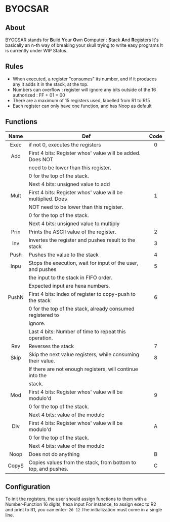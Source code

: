 # BYOCSAR

## About

BYOCSAR stands for
**B**uild **Y**our **O**wn **C**omputer : **S**tack **A**nd **R**egisters
It's basically an n-th way of breaking your skull trying to write easy programs
It is currently under WIP Status.

## Rules

- When executed, a register "consumes" its number, and if it produces any it adds it in the stack, at the top.
- Numbers can overflow : register will ignore any bits outside of the 16 authorized : FF + 01 = 00
- There are a maximum of 15 registers used, labelled from R1 to R15
- Each register can only have one function, and has Noop as default

## Functions

| Name  | Def                                                           | Code  |
| :---: | ------------------------------------------------------------- | :---: |
| Exec  | if not 0, executes the registers                              |   0   |
|  Add  | First 4 bits: Register whos' value will be added. Does NOT    |       |
|       | need to be lower than this register.                          |       |
|       | 0 for the top of the  stack.                                  |       |
|       | Next 4  bits: unsigned value to add                           |       |
| Mult  | First 4 bits: Register whos' value will be multiplied. Does   |   1   |
|       | NOT need to be lower than this register.                      |       |
|       | 0 for the top of the  stack.                                  |       |
|       | Next 4  bits: unsigned value to multiply                      |       |
| Prin  | Prints the ASCII value of the register.                       |   2   |
|  Inv  | Invertes the register and pushes result to the stack          |   3   |
| Push  | Pushes the value to the stack                                 |   4   |
| Inpu  | Stops the execution, wait for input of the user, and pushes   |   5   |
|       | the input to the stack in FIFO order.                         |       |
|       | Expected input are hexa numbers.                              |       |
| PushN | First 4 bits: Index of register to copy-push to the stack     |   6   |
|       | 0 for the top of the  stack, already consumed registered to   |       |
|       | ignore.                                                       |       |
|       | Last  4 bits: Number of time to repeat this operation.        |       |
|  Rev  | Reverses the stack                                            |   7   |
| Skip  | Skip the next value registers, while consuming their value.   |   8   |
|       | If there are not enough registers, will continue into the     |       |
|       | stack.                                                        |       |
|  Mod  | First 4 bits: Register whos' value will be modulo'd           |   9   |
|       | 0 for the top of the  stack.                                  |       |
|       | Next 4 bits: value of the modulo                              |       |
|  Div  | First 4 bits: Register whos' value will be modulo'd           |   A   |
|       | 0 for the top of the  stack.                                  |       |
|       | Next 4 bits: value of the modulo                              |       |
| Noop  | Does not do anything                                          |   B   |
| CopyS | Copies values from the stack, from bottom to top, and pushes. |   C   |

## Configuration

To init the registers, the user should assign functions to them with a Number-Function 16 digits, hexa input
For instance, to assign exec to R2 and print to R1, you can enter: `20 12`
The initialization must come in a single line.

